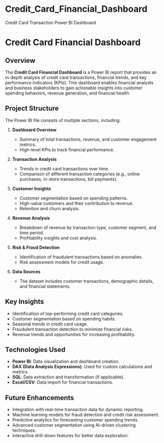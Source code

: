 # Credit_Card_Financial_Dashboard
Credit Card Transaction Power BI Dashboard

# Credit Card Financial Dashboard

## Overview
The **Credit Card Financial Dashboard** is a Power BI report that provides an in-depth analysis of credit card transactions, financial trends, and key performance indicators (KPIs). This dashboard enables financial analysts and business stakeholders to gain actionable insights into customer spending behaviors, revenue generation, and financial health.

## Project Structure
The Power BI file consists of multiple sections, including:

1. **Dashboard Overview**
   - Summary of total transactions, revenue, and customer engagement metrics.
   - High-level KPIs to track financial performance.

2. **Transaction Analysis**
   - Trends in credit card transactions over time.
   - Comparison of different transaction categories (e.g., online purchases, in-store transactions, bill payments).
   
3. **Customer Insights**
   - Customer segmentation based on spending patterns.
   - High-value customers and their contribution to revenue.
   - Retention and churn analysis.

4. **Revenue Analysis**
   - Breakdown of revenue by transaction type, customer segment, and time period.
   - Profitability insights and cost analysis.

5. **Risk & Fraud Detection**
   - Identification of fraudulent transactions based on anomalies.
   - Risk assessment models for credit usage.

6. **Data Sources**
   - The dataset includes customer transactions, demographic details, and financial statements.

## Key Insights
- Identification of top-performing credit card categories.
- Customer segmentation based on spending habits.
- Seasonal trends in credit card usage.
- Fraudulent transaction detection to minimize financial risks.
- Revenue trends and opportunities for increasing profitability.

## Technologies Used
- **Power BI**: Data visualization and dashboard creation.
- **DAX (Data Analysis Expressions)**: Used for custom calculations and metrics.
- **SQL**: Data extraction and transformation (if applicable).
- **Excel/CSV**: Data import for financial transactions.

## Future Enhancements
- Integration with real-time transaction data for dynamic reporting.
- Machine learning models for fraud detection and credit risk assessment.
- Predictive analytics for forecasting customer spending trends.
- Advanced customer segmentation using AI-driven clustering techniques.
- Interactive drill-down features for better data exploration.

